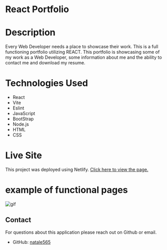 # React Portfolio

# Description 

Every Web Developer needs a place to showcase their work. This is a full functioning portfolio utilizing REACT. This portfolio is showcasing some of my work as a Web Developer, some information about me and the ability to contact me and download my resume.

# Technologies Used

- React
- Vite
- Eslint
- JavaScript
- BootStrap
- Node.js
- HTML
- CSS


# Live Site

This project was deployed using Netlify. [Click here to view the page.](https://thunderous-yeot-966a8a.netlify.app/)

# example of functional pages  

![gif](./image/fullGif.gif)



## Contact

For questions about this application please reach out on Github or email.

- GitHub: [natale565](https://github.com/natale565)
